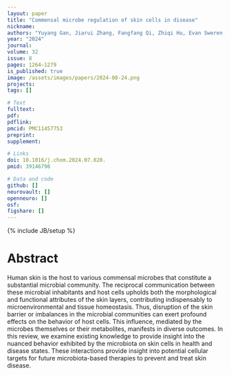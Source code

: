 ```yaml
---
layout: paper
title: "Commensal microbe regulation of skin cells in disease​"
nickname: 
authors: "Yuyang Gan, Jiarui Zhang, Fangfang Qi, Zhiqi Hu, Evan Sweren, Sashank K Reddy, Lu Chen, Xinyi Feng, Elizabeth A Grice, Luis A Garza, Gaofeng Wang​"
year: "2024" 
journal:
volume: 32
issue: 8
pages: 1264–1279
is_published: true
image: /assets/images/papers/2024-08-24.png
projects:
tags: []

# Text
fulltext:
pdf:
pdflink:
pmcid: PMC11457753
preprint:
supplement:

# Links
doi: 10.1016/j.chom.2024.07.020.
pmid: 39146798

# Data and code
github: []
neurovault: []
openneuro: []
osf:
figshare: []
---
```

{% include JB/setup %}

# Abstract

Human skin is the host to various commensal microbes that constitute a substantial microbial community. The reciprocal communication between these microbial inhabitants and host cells upholds both the morphological and functional attributes of the skin layers, contributing indispensably to microenvironmental and tissue homeostasis. Thus, disruption of the skin barrier or imbalances in the microbial communities can exert profound effects on the behavior of host cells. This influence, mediated by the microbes themselves or their metabolites, manifests in diverse outcomes. In this review, we examine existing knowledge to provide insight into the nuanced behavior exhibited by the microbiota on skin cells in health and disease states. These interactions provide insight into potential cellular targets for future microbiota-based therapies to prevent and treat skin disease.